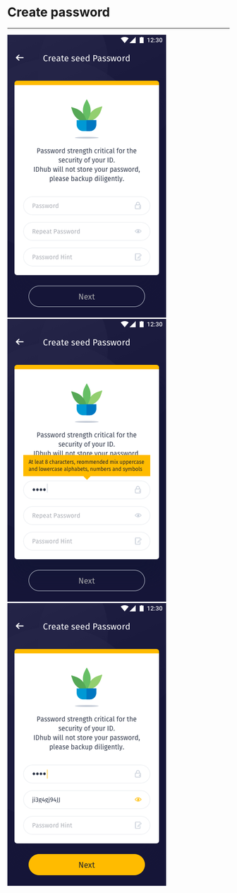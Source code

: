 # Create password
---

![generated address](../assets/screen-creat-password.png)
![generated address](../assets/screen-creat-password--pw-tip.png)
![generated address](../assets/screen-creat-password--repeat-pw.png)